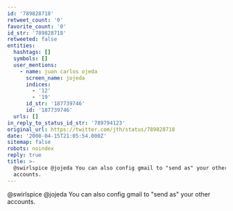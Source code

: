 ```yaml
---
id: '789828718'
retweet_count: '0'
favorite_count: '0'
id_str: '789828718'
retweeted: false
entities:
  hashtags: []
  symbols: []
  user_mentions:
    - name: juan carlos ojeda
      screen_name: jojeda
      indices:
        - '12'
        - '19'
      id_str: '187739746'
      id: '187739746'
  urls: []
in_reply_to_status_id_str: '789794123'
original_url: https://twitter.com/jth/status/789828718
date: '2008-04-15T21:05:54.000Z'
sitemap: false
robots: noindex
reply: true
title: >-
  @swirlspice @jojeda You can also config gmail to "send as" your other
  accounts.
---
```


@swirlspice @jojeda You can also config gmail to "send as" your other accounts.